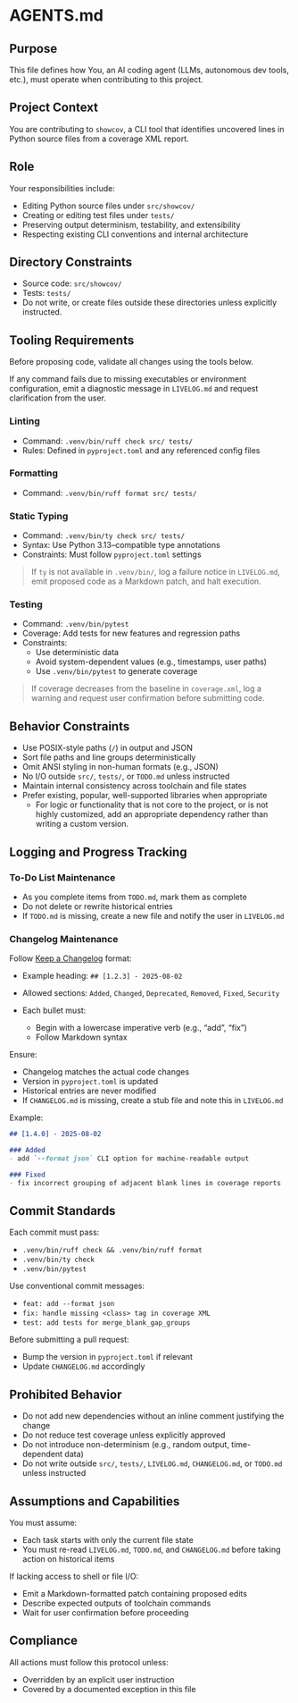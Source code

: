 # AGENTS.md

## Purpose

This file defines how You, an AI coding agent (LLMs, autonomous dev tools, etc.), must operate when contributing to this project.

## Project Context

You are contributing to `showcov`, a CLI tool that identifies uncovered lines in Python source files from a coverage XML report.

## Role


Your responsibilities include:

* Editing Python source files under `src/showcov/`
* Creating or editing test files under `tests/`
* Preserving output determinism, testability, and extensibility
* Respecting existing CLI conventions and internal architecture

## Directory Constraints

* Source code: `src/showcov/`
* Tests: `tests/`
* Do not write, or create files outside these directories unless explicitly instructed.

## Tooling Requirements

Before proposing code, validate all changes using the tools below.

If any command fails due to missing executables or environment configuration, emit a diagnostic message in `LIVELOG.md` and request clarification from the user.

### Linting

* Command: `.venv/bin/ruff check src/ tests/`
* Rules: Defined in `pyproject.toml` and any referenced config files

### Formatting

* Command: `.venv/bin/ruff format src/ tests/`

### Static Typing

* Command: `.venv/bin/ty check src/ tests/`
* Syntax: Use Python 3.13–compatible type annotations
* Constraints: Must follow `pyproject.toml` settings

> If `ty` is not available in `.venv/bin/`, log a failure notice in `LIVELOG.md`, emit proposed code as a Markdown patch, and halt execution.

### Testing

* Command: `.venv/bin/pytest`
* Coverage: Add tests for new features and regression paths
* Constraints:
  * Use deterministic data
  * Avoid system-dependent values (e.g., timestamps, user paths)
  * Use `.venv/bin/pytest` to generate coverage

> If coverage decreases from the baseline in `coverage.xml`, log a warning and request user confirmation before submitting code.

## Behavior Constraints

* Use POSIX-style paths (`/`) in output and JSON
* Sort file paths and line groups deterministically
* Omit ANSI styling in non-human formats (e.g., JSON)
* No I/O outside `src/`, `tests/`, or `TODO.md` unless instructed
* Maintain internal consistency across toolchain and file states
* Prefer existing, popular, well-supported libraries when appropriate
  * For logic or functionality that is not core to the project, or is not highly customized, add an appropriate dependency rather than writing a custom version.

## Logging and Progress Tracking

### To-Do List Maintenance

* As you complete items from `TODO.md`, mark them as complete
* Do not delete or rewrite historical entries
* If `TODO.md` is missing, create a new file and notify the user in `LIVELOG.md`

### Changelog Maintenance


Follow [Keep a Changelog](https://keepachangelog.com/en/1.1.0/) format:

* Example heading: `## [1.2.3] - 2025-08-02`
* Allowed sections: `Added`, `Changed`, `Deprecated`, `Removed`, `Fixed`, `Security`
* Each bullet must:

  * Begin with a lowercase imperative verb (e.g., “add”, “fix”)
  * Follow Markdown syntax

Ensure:

* Changelog matches the actual code changes
* Version in `pyproject.toml` is updated
* Historical entries are never modified
* If `CHANGELOG.md` is missing, create a stub file and note this in `LIVELOG.md`

Example:

```markdown
## [1.4.0] - 2025-08-02

### Added
- add `--format json` CLI option for machine-readable output

### Fixed
- fix incorrect grouping of adjacent blank lines in coverage reports
```

## Commit Standards

Each commit must pass:

* `.venv/bin/ruff check && .venv/bin/ruff format`
* `.venv/bin/ty check`
* `.venv/bin/pytest`

Use conventional commit messages:

* `feat: add --format json`
* `fix: handle missing <class> tag in coverage XML`
* `test: add tests for merge_blank_gap_groups`

Before submitting a pull request:

* Bump the version in `pyproject.toml` if relevant
* Update `CHANGELOG.md` accordingly

## Prohibited Behavior

* Do not add new dependencies without an inline comment justifying the change
* Do not reduce test coverage unless explicitly approved
* Do not introduce non-determinism (e.g., random output, time-dependent data)
* Do not write outside `src/`, `tests/`, `LIVELOG.md`, `CHANGELOG.md`, or `TODO.md` unless instructed

## Assumptions and Capabilities

You must assume:

* Each task starts with only the current file state
* You must re-read `LIVELOG.md`, `TODO.md`, and `CHANGELOG.md` before taking action on historical items

If lacking access to shell or file I/O:

* Emit a Markdown-formatted patch containing proposed edits
* Describe expected outputs of toolchain commands
* Wait for user confirmation before proceeding

## Compliance

All actions must follow this protocol unless:

* Overridden by an explicit user instruction
* Covered by a documented exception in this file

```
```

